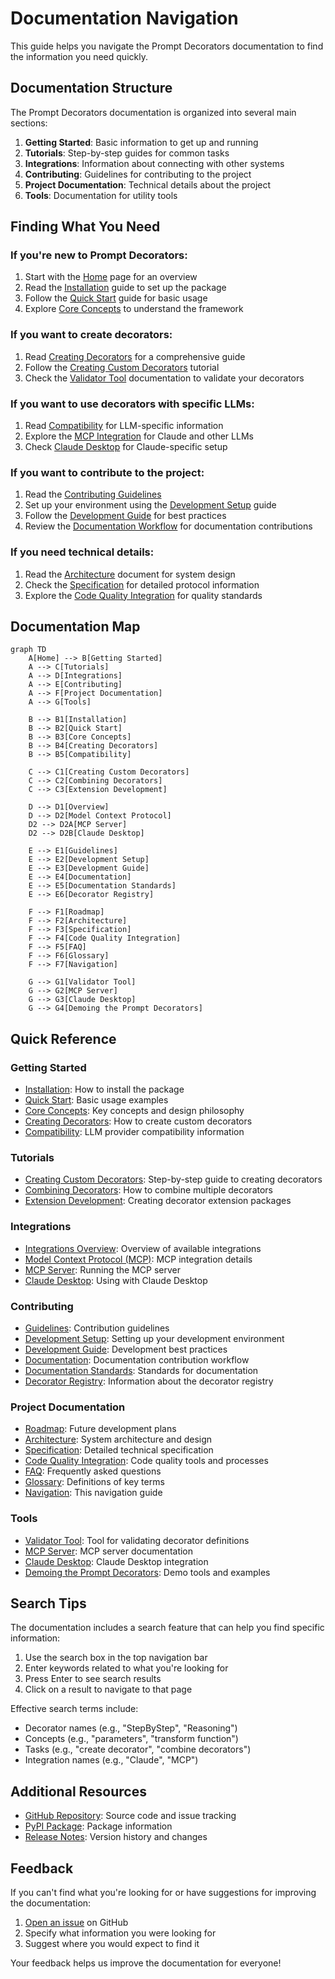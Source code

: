 # Documentation Navigation

This guide helps you navigate the Prompt Decorators documentation to find the information you need quickly.

## Documentation Structure

The Prompt Decorators documentation is organized into several main sections:

1. **Getting Started**: Basic information to get up and running
2. **Tutorials**: Step-by-step guides for common tasks
3. **Integrations**: Information about connecting with other systems
4. **Contributing**: Guidelines for contributing to the project
5. **Project Documentation**: Technical details about the project
6. **Tools**: Documentation for utility tools

## Finding What You Need

### If you're new to Prompt Decorators:

1. Start with the [Home](./index.md) page for an overview
2. Read the [Installation](installation.md) guide to set up the package
3. Follow the [Quick Start](quickstart.md) guide for basic usage
4. Explore [Core Concepts](concepts.md) to understand the framework

### If you want to create decorators:

1. Read [Creating Decorators](creating_decorators.md) for a comprehensive guide
2. Follow the [Creating Custom Decorators](tutorials/creating_custom_decorator.md) tutorial
3. Check the [Validator Tool](validator_tool.md) documentation to validate your decorators

### If you want to use decorators with specific LLMs:

1. Read [Compatibility](compatibility.md) for LLM-specific information
2. Explore the [MCP Integration](integrations/mcp.md) for Claude and other LLMs
3. Check [Claude Desktop](integrations/mcp/claude_desktop.md) for Claude-specific setup

### If you want to contribute to the project:

1. Read the [Contributing Guidelines](contributing.md)
2. Set up your environment using the [Development Setup](development.md) guide
3. Follow the [Development Guide](development_guide.md) for best practices
4. Review the [Documentation Workflow](documentation_workflow.md) for documentation contributions

### If you need technical details:

1. Read the [Architecture](architecture.md) document for system design
2. Check the [Specification](prompt-decorators-specification-v1.0.md) for detailed protocol information
3. Explore the [Code Quality Integration](code_quality_integration.md) for quality standards

## Documentation Map

``` mermaid
graph TD
    A[Home] --> B[Getting Started]
    A --> C[Tutorials]
    A --> D[Integrations]
    A --> E[Contributing]
    A --> F[Project Documentation]
    A --> G[Tools]

    B --> B1[Installation]
    B --> B2[Quick Start]
    B --> B3[Core Concepts]
    B --> B4[Creating Decorators]
    B --> B5[Compatibility]

    C --> C1[Creating Custom Decorators]
    C --> C2[Combining Decorators]
    C --> C3[Extension Development]

    D --> D1[Overview]
    D --> D2[Model Context Protocol]
    D2 --> D2A[MCP Server]
    D2 --> D2B[Claude Desktop]

    E --> E1[Guidelines]
    E --> E2[Development Setup]
    E --> E3[Development Guide]
    E --> E4[Documentation]
    E --> E5[Documentation Standards]
    E --> E6[Decorator Registry]

    F --> F1[Roadmap]
    F --> F2[Architecture]
    F --> F3[Specification]
    F --> F4[Code Quality Integration]
    F --> F5[FAQ]
    F --> F6[Glossary]
    F --> F7[Navigation]

    G --> G1[Validator Tool]
    G --> G2[MCP Server]
    G --> G3[Claude Desktop]
    G --> G4[Demoing the Prompt Decorators]
```

## Quick Reference

### Getting Started

- [Installation](installation.md): How to install the package
- [Quick Start](quickstart.md): Basic usage examples
- [Core Concepts](concepts.md): Key concepts and design philosophy
- [Creating Decorators](creating_decorators.md): How to create custom decorators
- [Compatibility](compatibility.md): LLM provider compatibility information

### Tutorials

- [Creating Custom Decorators](tutorials/creating_custom_decorator.md): Step-by-step guide to creating decorators
- [Combining Decorators](tutorials/combining_decorators.md): How to combine multiple decorators
- [Extension Development](tutorials/extension_development.md): Creating decorator extension packages

### Integrations

- [Integrations Overview](integrations/index.md): Overview of available integrations
- [Model Context Protocol (MCP)](integrations/mcp.md): MCP integration details
- [MCP Server](integrations/mcp/server.md): Running the MCP server
- [Claude Desktop](integrations/mcp/claude_desktop.md): Using with Claude Desktop

### Contributing

- [Guidelines](contributing.md): Contribution guidelines
- [Development Setup](development.md): Setting up your development environment
- [Development Guide](development_guide.md): Development best practices
- [Documentation](documentation_workflow.md): Documentation contribution workflow
- [Documentation Standards](DOCSTRING_STANDARDS.md): Standards for documentation
- [Decorator Registry](DECORATOR_REGISTRY.md): Information about the decorator registry

### Project Documentation

- [Roadmap](roadmap.md): Future development plans
- [Architecture](architecture.md): System architecture and design
- [Specification](prompt-decorators-specification-v1.0.md): Detailed technical specification
- [Code Quality Integration](code_quality_integration.md): Code quality tools and processes
- [FAQ](faq.md): Frequently asked questions
- [Glossary](glossary.md): Definitions of key terms
- [Navigation](navigation.md): This navigation guide

### Tools

- [Validator Tool](validator_tool.md): Tool for validating decorator definitions
- [MCP Server](integrations/mcp/server.md): MCP server documentation
- [Claude Desktop](integrations/mcp/claude_desktop.md): Claude Desktop integration
- [Demoing the Prompt Decorators](demo/README.md): Demo tools and examples

## Search Tips

The documentation includes a search feature that can help you find specific information:

1. Use the search box in the top navigation bar
2. Enter keywords related to what you're looking for
3. Press Enter to see search results
4. Click on a result to navigate to that page

Effective search terms include:
- Decorator names (e.g., "StepByStep", "Reasoning")
- Concepts (e.g., "parameters", "transform function")
- Tasks (e.g., "create decorator", "combine decorators")
- Integration names (e.g., "Claude", "MCP")

## Additional Resources

- [GitHub Repository](https://github.com/synaptiai/prompt-decorators): Source code and issue tracking
- [PyPI Package](https://pypi.org/project/prompt-decorators/): Package information
- [Release Notes](https://github.com/synaptiai/prompt-decorators/releases): Version history and changes

## Feedback

If you can't find what you're looking for or have suggestions for improving the documentation:

1. [Open an issue](https://github.com/synaptiai/prompt-decorators/issues/new) on GitHub
2. Specify what information you were looking for
3. Suggest where you would expect to find it

Your feedback helps us improve the documentation for everyone!
